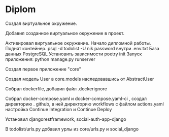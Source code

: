 # Diplom
Создал виртуальное окружение.

Добавил созданное виртуальное окружение в проект.

Активировал виртуальное окружение. Начало дипломной работы. Поднят контейнер. psql -d todolist -U nik password внутри .env.txt База данных PostgreSQL Установить зависимости poetry init Запуск приложения: python manage.py runserver

Создал первое приложение "core"

Создал модель User в core.models наследовавшись от AbstractUser

Собрал dockerfile, добавил файл .dockerignore

Собрал docker-compose.yaml и docker-compose.yaml-сi , создал директорию . github, в ней директорию workflows с файлом actions.yaml настройка Continue Integration и Continue Deploy

Установил djangorestframework, social-auth-app-django

В todolist/urls.py добавил урлы из core/urls.py и social_django
